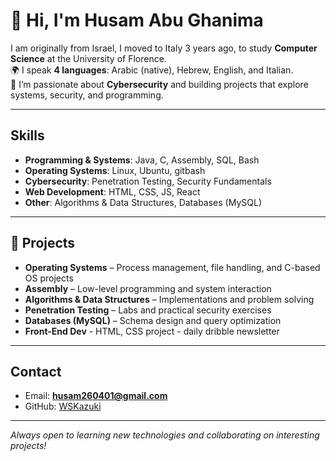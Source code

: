 # 👋 Hi, I'm Husam Abu Ghanima

I am originally from Israel, I moved to Italy 3 years ago, to study **Computer Science** at the University of Florence.  
🌍 I speak **4 languages**: Arabic (native), Hebrew, English, and Italian.  
🔐 I’m passionate about **Cybersecurity** and building projects that explore systems, security, and programming.  

---

## Skills
- **Programming & Systems**: Java, C, Assembly, SQL, Bash  
- **Operating Systems**: Linux, Ubuntu, gitbash  
- **Cybersecurity**: Penetration Testing, Security Fundamentals
- **Web Development**: HTML, CSS, JS, React
- **Other**: Algorithms & Data Structures, Databases (MySQL)  

---

## 📂 Projects
- **Operating Systems** – Process management, file handling, and C-based OS projects  
- **Assembly** – Low-level programming and system interaction  
- **Algorithms & Data Structures** – Implementations and problem solving  
- **Penetration Testing** – Labs and practical security exercises  
- **Databases (MySQL)** – Schema design and query optimization
- **Front-End Dev** - HTML, CSS project - daily dribble newsletter

---

##  Contact
- Email: **husam260401@gmail.com**  
- GitHub: [WSKazuki](https://github.com/WSKazuki)  

---

 *Always open to learning new technologies and collaborating on interesting projects!*

